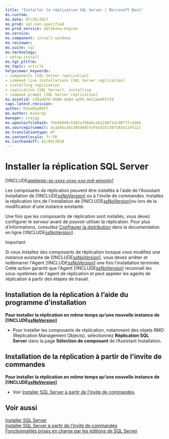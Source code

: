 ```yaml
---
title: "Installer la réplication SQL Server | Microsoft Docs"
ms.custom: 
ms.date: 07/26/2017
ms.prod: sql-non-specified
ms.prod_service: database-engine
ms.service: 
ms.component: install-windows
ms.reviewer: 
ms.suite: sql
ms.technology:
- setup-install
ms.tgt_pltfrm: 
ms.topic: article
helpviewer_keywords:
- components [SQL Server replication]
- command line installations [SQL Server replication]
- installing replication
- replication [SQL Server], installing
- command prompt [SQL Server replication]
ms.assetid: c50ad078-060b-4a8d-ad45-9e31a8d85729
caps.latest.revision: 
author: MikeRayMSFT
ms.author: mikeray
manager: craigg
ms.openlocfilehash: 70e40040c5302af98ebca91248f14c9077fc43b6
ms.sourcegitcommit: acab4bcab1385d645fafe2925130f102e114f122
ms.translationtype: HT
ms.contentlocale: fr-FR
ms.lasthandoff: 02/09/2018
---
```

# <a name="install-sql-server-replication"></a>Installer la réplication SQL Server

[!INCLUDE[appliesto-ss-xxxx-xxxx-xxx-md-winonly](../../includes/appliesto-ss-xxxx-xxxx-xxx-md-winonly.md)]

Les composants de réplication peuvent être installés à l'aide de l'Assistant Installation de [!INCLUDE[ssNoVersion](../../includes/ssnoversion-md.md)] ou à l'invite de commandes. Installez la réplication lors de l'installation de [!INCLUDE[ssNoVersion](../../includes/ssnoversion-md.md)]ou lors de la modification d'une instance existante.  
  
Une fois que les composants de réplication sont installés, vous devez configurer le serveur avant de pouvoir utiliser la réplication. Pour plus d’informations, consultez [Configurer la distribution](../../relational-databases/replication/configure-distribution.md) dans la documentation en ligne [!INCLUDE[ssNoVersion](../../includes/ssnoversion-md.md)] .  
  
>[!IMPORTANT]  
>Si vous installez des composants de réplication lorsque vous modifiez une instance existante de [!INCLUDE[ssNoVersion](../../includes/ssnoversion-md.md)], vous devez arrêter et redémarrer l'Agent [!INCLUDE[ssNoVersion](../../includes/ssnoversion-md.md)] une fois l'installation terminée. Cette action garantit que l'Agent [!INCLUDE[ssNoVersion](../../includes/ssnoversion-md.md)] reconnaît les sous-systèmes de l'agent de réplication et peut appeler les agents de réplication à partir des étapes de travail.  
  
## <a name="installing-replication-by-using-setup"></a>Installation de la réplication à l’aide du programme d’installation  
**Pour installer la réplication en même temps qu’une nouvelle instance de [!INCLUDE[ssNoVersion](../../includes/ssnoversion-md.md)]**  
  
- Pour installer les composants de réplication, notamment des objets RMO (Replication Management Objects), sélectionnez **Réplication SQL Server** dans la page **Sélection de composant** de l’Assistant Installation.  
  
## <a name="installing-replication-from-the-command-prompt"></a>Installation de la réplication à partir de l'invite de commandes  
 **Pour installer la réplication en même temps qu’une nouvelle instance de [!INCLUDE[ssNoVersion](../../includes/ssnoversion-md.md)]**  
  
- Voir [Installer SQL Server à partir de l’invite de commandes](../../database-engine/install-windows/install-sql-server-2016-from-the-command-prompt.md).  
  
## <a name="see-also"></a>Voir aussi  
 [Installer SQL Server](../../database-engine/install-windows/install-sql-server.md)   
 [Installer SQL Server à partir de l’invite de commandes](../../database-engine/install-windows/install-sql-server-2016-from-the-command-prompt.md)   
 [Fonctionnalités prises en charge par les éditions de SQL Server](../../sql-server/editions-and-components-of-sql-server-2017.md)  
  
  
